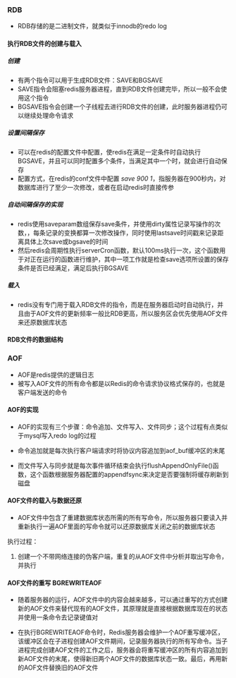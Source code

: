### RDB

- RDB存储的是二进制文件，就类似于innodb的redo log



#### 执行RDB文件的创建与载入

##### 创建

- 有两个指令可以用于生成RDB文件：SAVE和BGSAVE
- SAVE指令会阻塞redis服务器进程，直到RDB文件创建完毕，所以一般不会使用这个指令
- BGSAVE指令会创建一个子线程去进行RDB文件的创建，此时服务器进程仍可以继续处理命令请求

##### 设置间隔保存

- 可以在redis的配置文件中配置，使redis在满足一定条件时自动执行BGSAVE，并且可以同时配置多个条件，当满足其中一个时，就会进行自动保存
- 配置方式，在redis的conf文件中配置 *save 900 1*，指服务器在900秒内，对数据库进行了至少一次修改，或者在启动redis时直接传参

##### 自动间隔保存的实现

- redis使用saveparam数组保存save条件，并使用dirty属性记录写操作的次数，，每条记录的变换都算一次修改操作，同时使用lastsave时间戳来记录距离具体上次save或bgsave的时间
- 然后redis会周期性执行serverCron函数，默认100ms执行一次，这个函数用于对正在运行的函数进行维护，其中一项工作就是检查save选项所设置的保存条件是否已经满足，满足后执行BGSAVE

##### 载入

- redis没有专门用于载入RDB文件的指令，而是在服务器启动时自动执行，并且由于AOF文件的更新频率一般比RDB更高，所以服务区会优先使用AOF文件来还原数据库状态



#### RDB文件的数据结构







### AOF

- AOF是redis提供的逻辑日志
- 被写入AOF文件的所有命令都是以Redis的命令请求协议格式保存的，也就是客户端发送的命令

#### AOF的实现

- AOF的实现有三个步骤：命令追加、文件写入、文件同步；这个过程有点类似于mysql写入redo log的过程

- 命令追加就是每次执行客户端请求时将协议内容追加到aof_buf缓冲区的末尾
- 而文件写入与同步就是每次事件循环结束会执行flushAppendOnlyFile()函数，这个函数根据服务器配置的appendfsync来决定是否要强制将缓存刷新到磁盘



#### AOF文件的载入与数据还原

- AOF文件中包含了重建数据库状态所需的所有写命令，所以服务器只要读入并重新执行一遍AOF里面的写命令就可以还原数据库关闭之前的数据库状态

执行过程：

1. 创建一个不带网络连接的伪客户端，重复的从AOF文件中分析并取出写命令，并执行



#### AOF文件的重写	BGREWRITEAOF

- 随着服务器的运行，AOF文件中的内容会越来越多，可以通过重写的方式创建新的AOF文件来替代现有的AOF文件，其原理就是直接根据数据库现在的状态并使用一条命令去记录键值对

- 在执行BGREWRITEAOF命令时，Redis服务器会维护一个AOF重写缓冲区，该缓冲区会在子进程创建AOF文件期间，记录服务器执行的所有写命令。当子进程完成创建AOF文件的工作之后，服务器会将重写缓冲区的所有内容追加到新AOF文件的末尾，使得新旧两个AOF文件的数据库状态一致。最后，再用新的AOF文件替换旧的AOF文件
